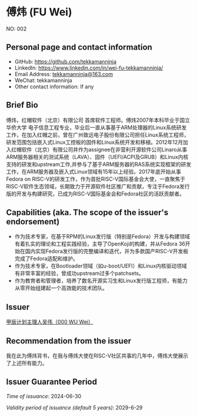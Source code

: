 # 傅炜 (FU Wei)

NO: 002

## Personal page and contact information

- GitHub: https://github.com/tekkamanninja
- LinkedIn: https://www.linkedin.com/in/wei-fu-tekkamanninja/
- Email Address: tekkamanninja@163.com
- WeChat: tekkamanninja
- Other contact information: If any

## Brief Bio

傅炜，红帽软件（北京）有限公司 首席软件工程师。傅炜2007年本科毕业于国立华侨大学 电子信息工程专业，毕业后一直从事基于ARM处理器的Linux系统研发工作，在加入红帽之前，曾在广州致远电子股份有限公司担任Linux系统工程师，研发范围包括嵌入式Linux工控板的固件和Linux系统开发和移植。2012年12月加入红帽软件（北京）有限公司并作为assignee在非营利开源软件公司Linaro从事ARM服务器相关的测试系统（LAVA）、固件（UEFI/ACPI及GRUB）和Linux内核支持的研发和upstream工作,并参与了基于ARM服务器的RAS系统实现框架的研发工作，在ARM服务器及嵌入式Linux领域有15年以上经验。2017年底开始从事Fedora on RISC-V的研发工作，作为首批RISC-V国际基金会大使，一直聚焦于RISC-V软件生态领域，长期致力于开源软件社区推广和贡献，专注于Fedora发行版的开发与构建研究，已成为RISC-V国际基金会和Fedora社区的活跃贡献者。

## Capabilities (aka. The scope of the issuer's endorsement)

- 作为技术专家，在基于RPM的Linux发行版（特别是Fedora）开发与构建领域有着扎实的理论和工程实践经验，主导了OpenKoji的构建，并从Fedora 36开始在国内实现Fedora发行版的完整编译和迭代，并为多款国产RISC-V开发板完成了Fedora适配和维护。
- 作为技术专家，在Bootloader领域（如u-boot/UEFI）和Linux内核驱动领域有非常丰富的经验，曾成功upstream过多个patchsets。
- 作为教育者和管理者，培养了数名开源实习生和Linux发行版工程师，有能力从零开始组建起一个高效能的技术团队。

## Issuer

[甲辰计划主理人吴伟（000 WU Wei）](./000-WU-WEI.md)

## Recommendation from the issuer

我在此为傅炜背书，在我与傅炜大使在RISC-V社区共事的几年中，傅炜大使展示了上述所有能力。

## Issuer Guarantee Period

*Time of issuance*: 2024-06-30

*Validity period of issuance (default 5 years)*: 2029-6-29
